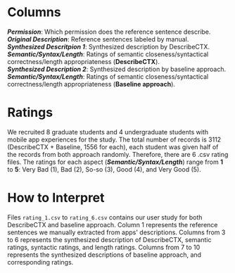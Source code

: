 # Columns
  ***Permission***: Which permission does the reference sentence describe.  
  ***Original Description***: Reference sentences labeled by manual.  
  ***Synthesized Descritpion 1***: Synthesized description by DescribeCTX.  
  ***Semantic/Syntax/Length***: Ratings of semantic closeness/syntactical correctness/length appropriateness (**DescribeCTX**).  
  ***Synthesized Description 2***: Synthesized description by baseline approach.  
  ***Semantic/Syntax/Length***: Ratings of semantic closeness/syntactical correctness/length appropriateness (**Baseline approach**).  
# Ratings
We recruited 8 graduate students and 4 undergraduate students with mobile app experiences for the study. The total number of records is 3112 (DescribeCTX + Baseline, 1556 for each), each student was given half of the records from both approach randomly. Therefore, there are 6 .csv rating files. The ratings for each aspect (***Semantic/Syntax/Length***) range from **1** to **5**: Very Bad (1), Bad (2), So-so (3), Good (4), and Very Good (5). 
# How to Interpret
Files `rating_1.csv` to `rating_6.csv` contains our user study for both DescribeCTX and baseline approach. Column 1 represents the reference sentences we manually extracted from apps' descriptions. Columns from 3 to 6 represents the synthesized description of DescribeCTX, semantic ratings, syntactic ratings, and length ratings. Columns from 7 to 10 represents the synthesized descriptions of baseline approach, and corresponding ratings.
